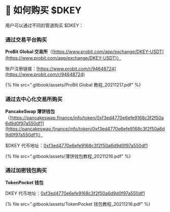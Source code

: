 # 🛒 如何购买 $DKEY

用户可以通过不同的管道购买 $DKEY：



### 通过交易平台购买

**ProBit Global 交易所**（[https://www.probit.com/app/exchange/DKEY-USDT](https://www.probit.com/app/exchange/DKEY-USDT)）

账户注册链接：[https://www.probit.com/r/94648724](https://www.probit.com/r/94648724)

{% file src=".gitbook/assets/ProBit Global 教程_20211217.pdf" %}



### **通过**去中心化交易所购买

**PancakeSwap 薄饼钱包** （[https://pancakeswap.finance/info/token/0xf3ed4770e6efe9168c3f2f50a6d9d0f97a550df1](https://pancakeswap.finance/info/token/0xf3ed4770e6efe9168c3f2f50a6d9d0f97a550df1)）

$DKEY 代币地址：[0xf3ed4770e6efe9168c3f2f50a6d9d0f97a550df1](https://bscscan.com/token/0xf3ed4770e6efe9168c3f2f50a6d9d0f97a550df1)

{% file src=".gitbook/assets/薄饼钱包教程_20211216.pdf" %}



### 通过加密钱包购买

**TokenPocket 钱包**&#x20;

DKEY 代币地址：[0xf3ed4770e6efe9168c3f2f50a6d9d0f97a550df1](https://bscscan.com/token/0xf3ed4770e6efe9168c3f2f50a6d9d0f97a550df1)

{% file src=".gitbook/assets/TokenPocket 钱包教程_20211216.pdf" %}



